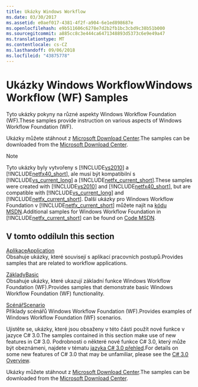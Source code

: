 ```yaml
---
title: Ukázky Windows Workflow
ms.date: 03/30/2017
ms.assetid: e0aef017-4381-4f2f-a904-6e1ed898687e
ms.openlocfilehash: e9b511606c6278e7d2b2fb1bc3cbd9c38b51b000
ms.sourcegitcommit: a885cc8c3e444ca6471348893d5373c6e9e49a47
ms.translationtype: MT
ms.contentlocale: cs-CZ
ms.lasthandoff: 09/06/2018
ms.locfileid: "43875778"
---
```

# <a name="windows-workflow-wf-samples"></a><span data-ttu-id="d4ac7-102">Ukázky Windows Workflow</span><span class="sxs-lookup"><span data-stu-id="d4ac7-102">Windows Workflow (WF) Samples</span></span>
<span data-ttu-id="d4ac7-103">Tyto ukázky pokyny na různé aspekty Windows Workflow Foundation (WF).</span><span class="sxs-lookup"><span data-stu-id="d4ac7-103">These samples provide instruction on various aspects of Windows Workflow Foundation (WF).</span></span>  
  
<span data-ttu-id="d4ac7-104">Ukázky můžete stáhnout z [Microsoft Download Center](https://go.microsoft.com/fwlink/?LinkId=150780).</span><span class="sxs-lookup"><span data-stu-id="d4ac7-104">The samples can be downloaded from the [Microsoft Download Center](https://go.microsoft.com/fwlink/?LinkId=150780).</span></span>  
  
> [!NOTE]
>  <span data-ttu-id="d4ac7-105">Tyto ukázky byly vytvořeny s [!INCLUDE[vs2010](../../../../includes/vs2010-md.md)] a [!INCLUDE[netfx40_short](../../../../includes/netfx40-short-md.md)], ale musí být kompatibilní s [!INCLUDE[vs_current_long](../../../../includes/vs-current-long-md.md)] a [!INCLUDE[netfx_current_short](../../../../includes/netfx-current-short-md.md)].</span><span class="sxs-lookup"><span data-stu-id="d4ac7-105">These samples were created with [!INCLUDE[vs2010](../../../../includes/vs2010-md.md)] and [!INCLUDE[netfx40_short](../../../../includes/netfx40-short-md.md)], but are compatible with [!INCLUDE[vs_current_long](../../../../includes/vs-current-long-md.md)] and [!INCLUDE[netfx_current_short](../../../../includes/netfx-current-short-md.md)].</span></span> <span data-ttu-id="d4ac7-106">Další ukázky pro Windows Workflow Foundation v [!INCLUDE[netfx_current_short](../../../../includes/netfx-current-short-md.md)] můžete najít na [kódu MSDN](https://aka.ms/WF45Samples).</span><span class="sxs-lookup"><span data-stu-id="d4ac7-106">Additional samples for Windows Workflow Foundation in [!INCLUDE[netfx_current_short](../../../../includes/netfx-current-short-md.md)] can be found on [Code MSDN](https://aka.ms/WF45Samples).</span></span>
  
## <a name="in-this-section"></a><span data-ttu-id="d4ac7-107">V tomto oddílu</span><span class="sxs-lookup"><span data-stu-id="d4ac7-107">In this section</span></span>  
 [<span data-ttu-id="d4ac7-108">Aplikace</span><span class="sxs-lookup"><span data-stu-id="d4ac7-108">Application</span></span>](../../../../docs/framework/windows-workflow-foundation/samples/application.md)  
 <span data-ttu-id="d4ac7-109">Obsahuje ukázky, které souvisejí s aplikací pracovních postupů.</span><span class="sxs-lookup"><span data-stu-id="d4ac7-109">Provides samples that are related to workflow applications.</span></span>  
  
 [<span data-ttu-id="d4ac7-110">Základy</span><span class="sxs-lookup"><span data-stu-id="d4ac7-110">Basic</span></span>](../../../../docs/framework/windows-workflow-foundation/samples/basic.md)  
 <span data-ttu-id="d4ac7-111">Obsahuje ukázky, které ukazují základní funkce Windows Workflow Foundation (WF).</span><span class="sxs-lookup"><span data-stu-id="d4ac7-111">Provides samples that demonstrate basic Windows Workflow Foundation (WF) functionality.</span></span>  
  
 [<span data-ttu-id="d4ac7-112">Scénář</span><span class="sxs-lookup"><span data-stu-id="d4ac7-112">Scenario</span></span>](../../../../docs/framework/windows-workflow-foundation/samples/scenario.md)  
 <span data-ttu-id="d4ac7-113">Příklady scénářů Windows Workflow Foundation (WF).</span><span class="sxs-lookup"><span data-stu-id="d4ac7-113">Provides examples of Windows Workflow Foundation (WF) scenarios.</span></span>  
  
 <span data-ttu-id="d4ac7-114">Ujistěte se, ukázky, které jsou obsaženy v této části použít nové funkce v jazyce C# 3.0.</span><span class="sxs-lookup"><span data-stu-id="d4ac7-114">The samples contained in this section make use of new features in C# 3.0.</span></span> <span data-ttu-id="d4ac7-115">Podrobnosti o některé nové funkce C# 3.0, který může být obeznámeni, najdete v tématu [jazyka C# 3.0 přehled](https://go.microsoft.com/fwlink/?LinkId=193972).</span><span class="sxs-lookup"><span data-stu-id="d4ac7-115">For details on some new features of C# 3.0 that may be unfamiliar, please see the [C# 3.0 Overview](https://go.microsoft.com/fwlink/?LinkId=193972).</span></span>  
  
 <span data-ttu-id="d4ac7-116">Ukázky můžete stáhnout z [Microsoft Download Center](https://go.microsoft.com/fwlink/?LinkId=150780).</span><span class="sxs-lookup"><span data-stu-id="d4ac7-116">The samples can be downloaded from the [Microsoft Download Center](https://go.microsoft.com/fwlink/?LinkId=150780).</span></span>
